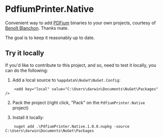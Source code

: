 # PdfiumPrinter.Native

Convenient way to add [PDFium](https://github.com/bblanchon/pdfium-binaries/releases) binaries to your own projects, courtesy of [Benoît Blanchon](https://github.com/bblanchon). Thanks mate.

The goal is to keep it reasonably up to date.

## Try it locally

If you'd like to contribute to this project, and so, need to test it locally, you can do the following:

1) Add a local source to `%appdata%\NuGet\NuGet.Config`:

```
    <add key="local" value="C:\Users\darwin\Documents\NuGet\Packages" />
```

2) Pack the project (right click, "Pack" on the `PdfiumPrinter.Native` project)

3) Install it locally:

```
    nuget add .\PdfiumPrinter.Native.1.0.0.nupkg -source C:\Users\darwin\Documents\NuGet\Packages
```
